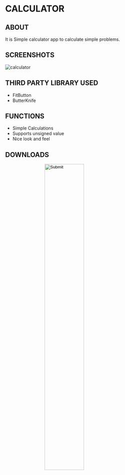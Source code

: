 # CALCULATOR

## ABOUT
It is Simple calculator app to calculate simple problems.

## SCREENSHOTS
![calculator](https://user-images.githubusercontent.com/44651301/103457476-b58d5800-4d25-11eb-88fa-d35ebe2fc082.gif)

## THIRD PARTY LIBRARY USED
* FitButton
* ButterKnife 

## FUNCTIONS
* Simple Calculations
* Supports unsigned value
* Nice look and feel

## DOWNLOADS
<p align="center">
<input type="image" src="https://cdn.rawgit.com/steverichey/google-play-badge-svg/master/img/fr_get.svg" width="50%">
</p>
